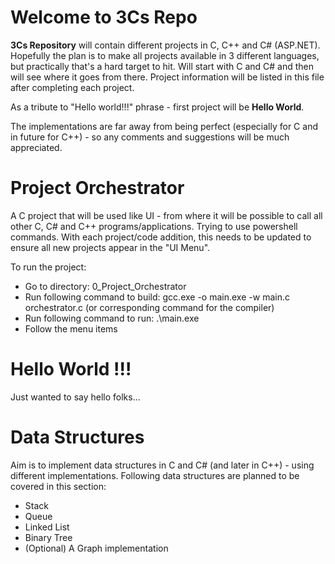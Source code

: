 # Welcome to 3Cs Repo

**3Cs Repository** will contain different projects in C, C++ and C# (ASP.NET). 
Hopefully the plan is to make all projects available in 3 different languages, but practically that's a hard target to hit. Will start with C and C# and then will see where it goes from there. Project information will be listed in this file after completing each project. 

As a tribute to "Hello world!!!" phrase - first project will be **Hello World**.

The implementations are far away from being perfect (especially for C and in future for C++) - so any comments and suggestions will be much appreciated. 

# Project Orchestrator
A C project that will be used like UI - from where it will be possible to call
all other C, C# and C++ programs/applications. Trying to use powershell commands. 
With each project/code addition, this needs to be updated to ensure all new projects
appear in the "UI Menu". 

To run the project:
- Go to directory: 0_Project_Orchestrator
- Run following command to build: gcc.exe -o main.exe -w main.c orchestrator.c (or corresponding command for the compiler)
- Run following command to run: .\main.exe
- Follow the menu items

# Hello World !!!
Just wanted to say hello folks... 

# Data Structures
Aim is to implement data structures in C and C# (and later in C++) - using different implementations. Following data structures are planned to be covered in this section: 
- Stack
- Queue
- Linked List
- Binary Tree
- (Optional) A Graph implementation
